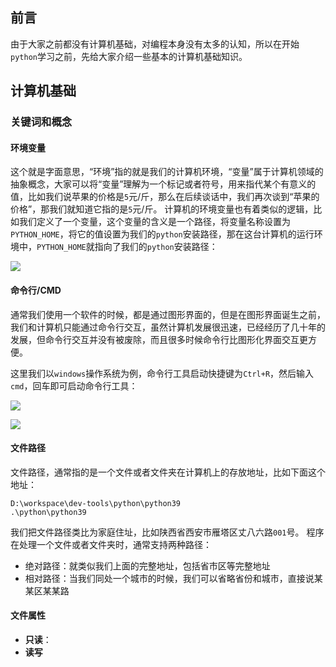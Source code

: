 
## 前言

由于大家之前都没有计算机基础，对编程本身没有太多的认知，所以在开始`python`学习之前，先给大家介绍一些基本的计算机基础知识。

## 计算机基础


### 关键词和概念

#### 环境变量

这个就是字面意思，“环境”指的就是我们的计算机环境，“变量”属于计算机领域的抽象概念，大家可以将“变量”理解为一个标记或者符号，用来指代某个有意义的值，比如我们说苹果的价格是`5`元/斤，那么在后续谈话中，我们再次谈到“苹果的价格”，那我们就知道它指的是`5`元/斤。
计算机的环境变量也有着类似的逻辑，比如我们定义了一个变量，这个变量的含义是一个路径，将变量名称设置为`PYTHON_HOME`，将它的值设置为我们的`python`安装路径，那在这台计算机的运行环境中，`PYTHON_HOME`就指向了我们的`python`安装路径：

![](https://syske-pic-bed.oss-cn-hangzhou.aliyuncs.com/imgs/20240406224129.png)

#### 命令行/CMD

通常我们使用一个软件的时候，都是通过图形界面的，但是在图形界面诞生之前，我们和计算机只能通过命令行交互，虽然计算机发展很迅速，已经经历了几十年的发展，但命令行交互并没有被废除，而且很多时候命令行比图形化界面交互更方便。

这里我们以`windows`操作系统为例，命令行工具启动快捷键为`Ctrl+R`，然后输入`cmd`，回车即可启动命令行工具：

![](https://syske-pic-bed.oss-cn-hangzhou.aliyuncs.com/imgs/20240406224605.png)

![](https://syske-pic-bed.oss-cn-hangzhou.aliyuncs.com/imgs/20240406224630.png)



#### 文件路径

文件路径，通常指的是一个文件或者文件夹在计算机上的存放地址，比如下面这个地址：

```
D:\workspace\dev-tools\python\python39
.\python\python39
```

我们把文件路径类比为家庭住址，比如陕西省西安市雁塔区丈八六路`001`号。
程序在处理一个文件或者文件夹时，通常支持两种路径：

- 绝对路径：就类似我们上面的完整地址，包括省市区等完整地址
- 相对路径：当我们同处一个城市的时候，我们可以省略省份和城市，直接说某某区某某路



#### 文件属性

- **只读**：
- **读写**
